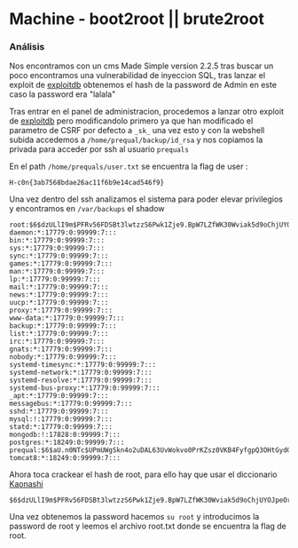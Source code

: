 # Machine - boot2root || brute2root

### Análisis
Nos encontramos con un cms Made Simple version 2.2.5 tras buscar un poco encontramos una vulnerabilidad de inyeccion SQL, tras lanzar el exploit de [exploitdb](https://www.exploit-db.com/exploits/46635) obtenemos el hash de la password de Admin en este caso la password era "lalala"


Tras entrar en el panel de administracion, procedemos a lanzar otro exploit de [exploitdb](https://www.exploit-db.com/exploits/44976) pero modificandolo primero ya que han modificado el parametro de CSRF por defecto a  ```_sk_``` una vez esto y con la webshell subida accedemos a ```/home/prequal/backup/id_rsa``` y nos copiamos la privada para acceder por ssh al usuario ```prequals```

En el path ```/home/prequals/user.txt``` se encuentra la flag de user :

```
H-c0n{3ab7568bdae26ac11f6b9e14cad546f9}
```

Una vez dentro del ssh analizamos el sistema para poder elevar privilegios y encontramos en ```/var/backups``` el shadow

```
root:$6$dzULlI9m$PFRv56FDSBt3lwtzzS6Pwk1Zje9.BpW7LZfWK30Wviak5d9oChjUYOJpeOr9ZnrqU5bonapYkCpc55fjG.nop1:17800:0:99999:7::: daemon:*:17779:0:99999:7::: 
bin:*:17779:0:99999:7::: 
sys:*:17779:0:99999:7::: 
sync:*:17779:0:99999:7::: 
games:*:17779:0:99999:7:::
man:*:17779:0:99999:7::: 
lp:*:17779:0:99999:7::: 
mail:*:17779:0:99999:7::: 
news:*:17779:0:99999:7::: 
uucp:*:17779:0:99999:7::: 
proxy:*:17779:0:99999:7::: 
www-data:*:17779:0:99999:7::: 
backup:*:17779:0:99999:7::: 
list:*:17779:0:99999:7::: 
irc:*:17779:0:99999:7::: 
gnats:*:17779:0:99999:7::: 
nobody:*:17779:0:99999:7::: 
systemd-timesync:*:17779:0:99999:7:::
systemd-network:*:17779:0:99999:7::: 
systemd-resolve:*:17779:0:99999:7::: 
systemd-bus-proxy:*:17779:0:99999:7::: 
_apt:*:17779:0:99999:7::: 
messagebus:*:17779:0:99999:7::: 
sshd:*:17779:0:99999:7::: 
mysql:!:17779:0:99999:7::: 
statd:*:17779:0:99999:7::: 
mongodb:!:17828:0:99999:7::: 
postgres:*:18249:0:99999:7:::
prequal:$6$aU.n0NTc$UPmUWgSkn4o2uDAL63UvWokvo0PrKZsz0VKB4FyfgpQ3OHtGydGgaiTvXhZbIBNamMA0VVnKXb0foX/DEzbY41:18249:0:99999:7::: 
tomcat8:*:18249:0:99999:7:::
```
Ahora toca crackear el hash de root, para ello hay que usar el diccionario [Kaonashi](https://github.com/kaonashi-passwords/Kaonashi)


```
$6$dzULlI9m$PFRv56FDSBt3lwtzzS6Pwk1Zje9.BpW7LZfWK30Wviak5d9oChjUYOJpeOr9ZnrqU5bonapYkCpc55fjG.nop1:lp0520
```

Una vez obtenemos la password hacemos ```su root``` y introducimos la password de root y leemos el archivo root.txt donde se encuentra la flag de root.
